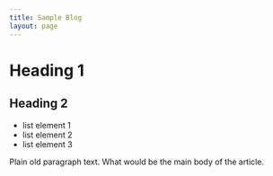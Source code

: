 ```yaml
---
title: Sample Blog
layout: page
---
```


# Heading 1

## Heading 2

- list element 1
- list element 2
- list element 3

Plain old paragraph text. What would be the main body of the article.

